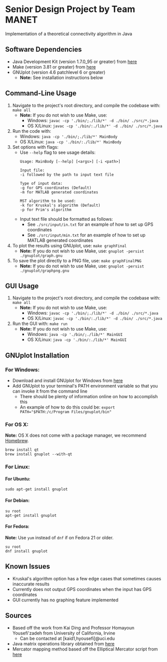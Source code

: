 Senior Design Project by Team MANET
===================================
Implementation of a theoretical connectivity algorithm in Java

Software Dependencies
---------------------
* Java Development Kit (version 1.7.0_95 or greater) from [here](http://www.oracle.com/technetwork/java/javase/downloads/jdk8-downloads-2133151.html)
* Make (version 3.81 or greater) from [here](https://www.gnu.org/software/make/)
* GNUplot (version 4.6 patchlevel 6 or greater)
	* **Note:** See installation instructions below

Command-Line Usage
------------------
1. Navigate to the project's root directory, and compile the codebase with: `make all`
	* **Note:** If you do not wish to use Make, use:
		* Windows: `javac -cp './bin/;./lib/*' -d ./bin/ ./src/*.java`
		* OS X/Linux: `javac -cp './bin/:./lib/*' -d ./bin/ ./src/*.java`
2. Run the code with:
	* Windows: `java -cp './bin/;./lib/*' MainBody`
	* OS X/Linux: `java -cp './bin/:./lib/*' MainBody`
3. Set options with flags:
	* Use `--help` flag to see usage details:
		```
		Usage: MainBody [--help] [<args>] [-i <path>]

		Input file:
		-i followed by the path to input text file

		Type of input data:
		-g for GPS coordinates (Default)
		-m for MATLAB generated coordinates

		MST algorithm to be used:
		-k for Kruskal's algorithm (Default)
		-p for Prim's algorithm
		```
	* Input text file should be formatted as follows:
		* See `./src/input/in.txt` for an example of how to set up GPS coordinates
		* See `./src/input/min.txt` for an example of how to set up MATLAB generated coordinates
4. To plot the results using GNUplot, use: `make graphFinal`
	* **Note:** If you do not wish to use Make, use: `gnuplot -persist ./gnuplot/graph.gnu`
5. To save the plot directly to a PNG file, use: `make graphFinalPNG`
	* **Note:** If you do not wish to use Make, use: `gnuplot -persist ./gnuplot/graphpng.gnu`

GUI Usage
---------
1. Navigate to the project's root directory, and compile the codebase with: `make all`
	* **Note:** If you do not wish to use Make, use:
		* Windows: `javac -cp './bin/;./lib/*' -d ./bin/ ./src/*.java`
		* OS X/Linux: `javac -cp './bin/:./lib/*' -d ./bin/ ./src/*.java`
2. Run the GUI with: `make run`
	* **Note:** If you do not wish to use Make, use:
		* Windows: `java -cp './bin/;./lib/*' MainGUI`
		* OS X/Linux: `java -cp './bin/:./lib/*' MainGUI`

GNUplot Installation
--------------------
### For Windows:
* Download and install GNUplot for Windows from [here](https://sourceforge.net/projects/gnuplot/files/gnuplot/)
* Add GNUplot to your terminal's PATH environment variable so that you can invoke it from the command line
	* There should be plenty of information online on how to accomplish this
	* An example of how to do this could be: `export PATH="$PATH:/c/Program Files/gnuplot/bin"`

### For OS X:
**Note:** OS X does not come with a package manager, we recommend [Homebrew](http://brew.sh/).
```
brew install qt
brew install gnuplot --with-qt
```

### For Linux:
#### For Ubuntu:
```
sudo apt-get install gnuplot
```

#### For Debian:
```
su root
apt-get install gnuplot
```

#### For Fedora:
**Note:** Use `yum` instead of `dnf` if on Fedora 21 or older.
```
su root
dnf install gnuplot
```

Known Issues
------------
* Kruskal's algorithm option has a few edge cases that sometimes causes inaccurate results
* Currently does not output GPS coordinates when the input has GPS coordinates
* GUI currently has no graphing feature implemented

Sources
-------
* Based off the work from Kai Ding and Professor Homayoun Yousefi'zadeh from University of California, Irvine
	* Can be contacted at [kaid1,hyousefi]@uci.edu
* Java matrix operations library obtained from [here](http://math.nist.gov/javanumerics/jama/)
* Mercator mapping method based off the Elliptical Mercator script from [here](http://wiki.openstreetmap.org/wiki/Mercator#Elliptical_Mercator)
